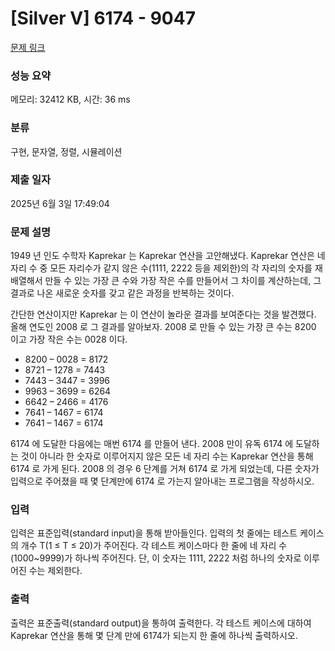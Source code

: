 # [Silver V] 6174 - 9047 

[문제 링크](https://www.acmicpc.net/problem/9047) 

### 성능 요약

메모리: 32412 KB, 시간: 36 ms

### 분류

구현, 문자열, 정렬, 시뮬레이션

### 제출 일자

2025년 6월 3일 17:49:04

### 문제 설명

<p>1949 년 인도 수학자 Kaprekar 는 Kaprekar 연산을 고안해냈다. Kaprekar 연산은 네 자리 수 중 모든 자리수가 같지 않은 수(1111, 2222 등을 제외한)의 각 자리의 숫자를 재배열해서 만들 수 있는 가장 큰 수와 가장 작은 수를 만들어서 그 차이를 계산하는데, 그 결과로 나온 새로운 숫자를 갖고 같은 과정을 반복하는 것이다. </p>

<p>간단한 연산이지만 Kaprekar 는 이 연산이 놀라운 결과를 보여준다는 것을 발견했다. 올해 연도인 2008 로 그 결과를 알아보자. 2008 로 만들 수 있는 가장 큰 수는 8200 이고 가장 작은 수는 0028 이다. </p>

<ul>
	<li>8200 – 0028 = 8172 </li>
	<li>8721 – 1278 = 7443 </li>
	<li>7443 – 3447 = 3996 </li>
	<li>9963 – 3699 = 6264 </li>
	<li>6642 – 2466 = 4176 </li>
	<li>7641 – 1467 = 6174 </li>
	<li>7641 – 1467 = 6174 </li>
</ul>

<p>6174 에 도달한 다음에는 매번 6174 를 만들어 낸다. 2008 만이 유독 6174 에 도달하는 것이 아니라 한 숫자로 이루어지지 않은 모든 네 자리 수는 Kaprekar 연산을 통해 6174 로 가게 된다. 2008 의 경우 6 단계를 거쳐 6174 로 가게 되었는데, 다른 숫자가 입력으로 주어졌을 때 몇 단계만에 6174 로 가는지 알아내는 프로그램을 작성하시오. </p>

### 입력 

 <p>입력은 표준입력(standard input)을 통해 받아들인다. 입력의 첫 줄에는 테스트 케이스의 개수 T(1 ≤ T ≤ 20)가 주어진다. 각 테스트 케이스마다 한 줄에 네 자리 수(1000~9999)가 하나씩 주어진다. 단, 이 숫자는 1111, 2222 처럼 하나의 숫자로 이루어진 수는 제외한다. </p>

### 출력 

 <p>출력은 표준출력(standard output)을 통하여 출력한다. 각 테스트 케이스에 대하여 Kaprekar 연산을 통해 몇 단계 만에 6174가 되는지 한 줄에 하나씩 출력하시오. </p>


